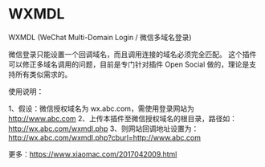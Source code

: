 # WXMDL
WXMDL (WeChat Multi-Domain Login / 微信多域名登录)

微信登录只能设置一个回调域名，而且调用连接的域名必须完全匹配。
这个插件可以修正多域名调用的问题，目前是专门针对插件 Open Social 做的，理论是支持所有类似需求的。

使用说明：

1、假设：微信授权域名为 wx.abc.com，需使用登录网站为 http://www.abc.com
2、上传本插件至微信授权域名的根目录，路径如：http://wx.abc.com/wxmdl.php
3、则网站回调地址设置为：http://wx.abc.com/wxmdl.php?cburl=http://www.abc.com

更多：https://www.xiaomac.com/2017042009.html
